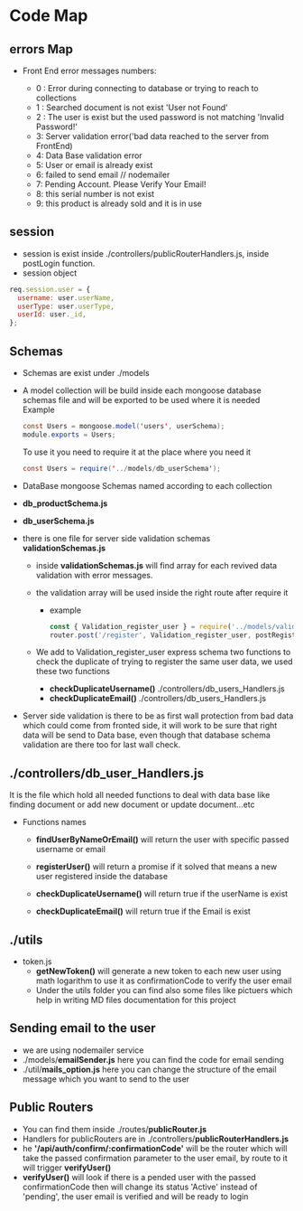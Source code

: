 # Code Map

## errors Map

- Front End error messages numbers:

  - 0 : Error during connecting to database or trying to reach to collections
  - 1 : Searched document is not exist 'User not Found'
  - 2 : The user is exist but the used password is not matching 'Invalid Password!'
  - 3: Server validation error('bad data reached to the server from FrontEnd)
  - 4: Data Base validation error
  - 5: User or email is already exist
  - 6: failed to send email // nodemailer
  - 7: Pending Account. Please Verify Your Email!
  - 8: this serial number is not exist
  - 9: this product is already sold and it is in use

## session

- session is exist inside ./controllers/publicRouterHandlers.js, inside postLogin function.
- session object

```javascript
req.session.user = {
  username: user.userName,
  userType: user.userType,
  userId: user._id,
};
```

## Schemas

- Schemas are exist under ./models

- A model collection will be build inside each mongoose database schemas file and will be exported to be used where it is needed
  Example

  ```java script
  const Users = mongoose.model('users', userSchema);
  module.exports = Users;
  ```

  To use it you need to require it at the place where you need it

  ```java script
  const Users = require('../models/db_userSchema');
  ```

- DataBase mongoose Schemas named according to each collection

- **db_productSchema.js**
- **db_userSchema.js**

- there is one file for server side validation schemas **validationSchemas.js**

  - inside **validationSchemas.js** will find array for each revived data validation with error messages.
  - the validation array will be used inside the right route after require it
    - example

        ```javascript
        const { Validation_register_user } = require('../models/validationSchemas');
        router.post('/register', Validation_register_user, postRegister);
        ```

  - We add to Validation_register_user express schema two functions to check the duplicate of trying to register the same user data, we used these two functions
    - **checkDuplicateUsername()** ./controllers/db_users_Handlers.js
    - **checkDuplicateEmail()** ./controllers/db_users_Handlers.js

- Server side validation is there to be as first wall protection from bad data which could come from fronted side, it will work to be sure that right data will be send to Data base, even though that database schema validation are there too for last wall check.

## ./controllers/db_user_Handlers.js

It is the file which hold all needed functions to deal with data base like finding document or add new document or update document...etc

- Functions names

  - **findUserByNameOrEmail()** will return the user with specific passed username or email

  - **registerUser()** will return a promise if it solved that means a new user registered inside the database

  - **checkDuplicateUsername()** will return true if the userName is exist

  - **checkDuplicateEmail()** will return true if the Email is exist

## ./utils

- token.js
  - **getNewToken()** will generate a new token to each new user using math logarithm to use it as confirmationCode to verify the user email
  - Under the utils folder you can find also some files like pictuers which help in writing MD files documentation for this project

## Sending email to the user

- we are using nodemailer service
- ./models/**emailSender.js** here you can find the code for email sending
- ./util/**mails_option.js** here you can change the structure of the email message which you want to send to the user

## Public Routers

- You can find them inside ./routes/**publicRouter.js**
- Handlers for publicRouters are in ./controllers/**publicRouterHandlers.js**
- he **'/api/auth/confirm/:confirmationCode'** will be the router which will take the passed confirmation parameter to the user email, by route to it will trigger **verifyUser()**
- **verifyUser()** will look if there is a pended user with the passed confirmationCode then will change its status 'Active' instead of 'pending', the user email is verified and will be ready to login 
